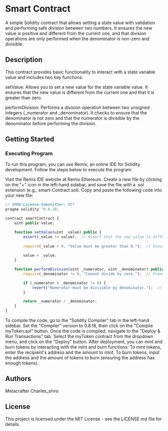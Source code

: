 # Smart Contract

A simple Solidity contract that allows setting a state value with validation and performing safe division between two numbers. It ensures the new value is positive and different from the current one, and that division operations are only performed when the denominator is non-zero and divisible.

## Description
This contract provides basic functionality to interact with a state variable value and includes two key functions:

setValue: Allows you to set a new value for the state variable value. It ensures that the new value is different from the current one and that it is greater than zero.

performDivision: Performs a division operation between two unsigned integers (_numerator and _denominator). It checks to ensure that the denominator is not zero and that the numerator is divisible by the denominator before performing the division.

## Getting Started
### Executing Program
To run this program, you can use Remix, an online IDE for Solidity development. Follow the steps below to execute the program:

Visit the Remix IDE website at Remix Ethereum.
Create a new file by clicking on the "+" icon in the left-hand sidebar, and save the file with a .sol extension (e.g., smart-Contract.sol).
Copy and paste the following code into your new file:
```javascript
// SPDX-License-Identifier: MIT
pragma solidity ^0.8.28;

contract smartContract {
    uint public value;

    function setValue(uint _value) public {
        assert(_value != value);  // Assert that the new value is different from the current one.
        
        require(_value > 0, "Value must be greater than 0.");  // Ensure the value is greater than zero.
        
        value = _value;
    }

    function performDivision(uint _numerator, uint _denominator) public pure returns (uint) {
        require(_denominator != 0, "Cannot divide by zero.");  // Prevent division by zero.

        if (_numerator % _denominator != 0) {
            revert("Numerator must be divisible by denominator.");  // Ensure divisibility.
        }

        return _numerator / _denominator;
    }
}
```
To compile the code, go to the "Solidity Compiler" tab in the left-hand sidebar. Set the "Compiler" version to 0.8.18, then click on the "Compile myToken.sol" button.
Once the code is compiled, navigate to the "Deploy & Run Transactions" tab. Select the myToken contract from the dropdown menu, and click on the "Deploy" button.
After deployment, you can mint and burn tokens by interacting with the mint and burn functions:
To mint tokens, enter the recipient's address and the amount to mint.
To burn tokens, input the address and the amount of tokens to burn (ensuring the address has enough tokens).
## Authors
Metacrafter Charles_shiro


## License
This project is licensed under the MIT License - see the LICENSE.md file for details.
